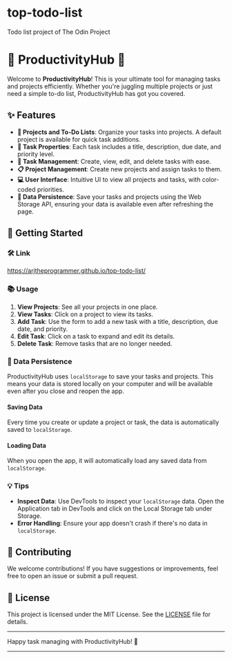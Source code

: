 # top-todo-list

Todo list project of The Odin Project

# 🌟 ProductivityHub 🌟

Welcome to **ProductivityHub**! This is your ultimate tool for managing tasks and projects efficiently. Whether you're juggling multiple projects or just need a simple to-do list, ProductivityHub has got you covered.

## ✨ Features

- **📂 Projects and To-Do Lists**: Organize your tasks into projects. A default project is available for quick task additions.
- **📝 Task Properties**: Each task includes a title, description, due date, and priority level.
- **🔧 Task Management**: Create, view, edit, and delete tasks with ease.
- **📋 Project Management**: Create new projects and assign tasks to them.
- **💻 User Interface**: Intuitive UI to view all projects and tasks, with color-coded priorities.
- **💾 Data Persistence**: Save your tasks and projects using the Web Storage API, ensuring your data is available even after refreshing the page.

## 🚀 Getting Started

### 🛠️ Link

https://arjtheprogrammer.github.io/top-todo-list/

### 📚 Usage

1. **View Projects**: See all your projects in one place.
2. **View Tasks**: Click on a project to view its tasks.
3. **Add Task**: Use the form to add a new task with a title, description, due date, and priority.
4. **Edit Task**: Click on a task to expand and edit its details.
5. **Delete Task**: Remove tasks that are no longer needed.

### 💾 Data Persistence

ProductivityHub uses `localStorage` to save your tasks and projects. This means your data is stored locally on your computer and will be available even after you close and reopen the app.

#### Saving Data

Every time you create or update a project or task, the data is automatically saved to `localStorage`.

#### Loading Data

When you open the app, it will automatically load any saved data from `localStorage`.

### 💡 Tips

- **Inspect Data**: Use DevTools to inspect your `localStorage` data. Open the Application tab in DevTools and click on the Local Storage tab under Storage.
- **Error Handling**: Ensure your app doesn't crash if there's no data in `localStorage`.

## 🤝 Contributing

We welcome contributions! If you have suggestions or improvements, feel free to open an issue or submit a pull request.

## 📜 License

This project is licensed under the MIT License. See the [LICENSE](LICENSE) file for details.

---

Happy task managing with ProductivityHub! 🚀

---
